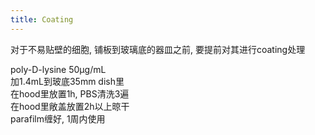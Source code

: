 ```yaml
---
title: Coating
---
```


对于不易贴壁的细胞, 铺板到玻璃底的器皿之前, 要提前对其进行coating处理  

poly-D-lysine 50μg/mL  
加1.4mL到玻底35mm dish里  
在hood里放置1h, PBS清洗3遍  
在hood里敞盖放置2h以上晾干  
parafilm缠好, 1周内使用  